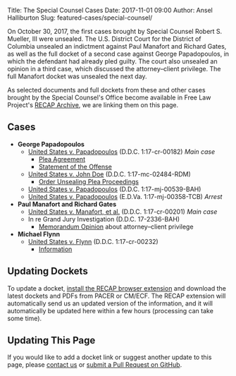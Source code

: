 Title: The Special Counsel Cases
Date: 2017-11-01 09:00
Author: Ansel Halliburton
Slug: featured-cases/special-counsel/


On October 30, 2017, the first cases brought by Special Counsel Robert S. Mueller, III were unsealed. The U.S. District Court for the District of Columbia unsealed an indictment against Paul Manafort and Richard Gates, as well as the full docket of a second case against George Papadopoulos, in which the defendant had already pled guilty. The court also unsealed an opinion in a third case, which discussed the attorney–client privilege. The full Manafort docket was unsealed the next day.

As selected documents and full dockets from these and other cases brought by the Special Counsel's Office become available in Free Law Project's [RECAP Archive][recap], we are linking them on this page.


## Cases

* **George Papadopoulos**
    * [United States v. Papadopoulos](https://www.courtlistener.com/docket/6182316/united-states-v-papadopoulos/) (D.D.C. 1:17-cr-00182) *Main case*
        * [Plea Agreement][papadopoulos-plea]
        * [Statement of the Offense][papadopoulos-statement]
    * [United States v. John Doe](https://www.courtlistener.com/docket/6182412/united-states-v-john-doe/) (D.D.C. 1:17-mc-02484-RDM)
        * [Order Unsealing Plea Proceedings][papadopoulos-unseal-order]
    * [United States v. Papadopoulos](https://www.courtlistener.com/docket/6182339/united-states-v-papadopoulos/) (D.D.C. 1:17-mj-00539-BAH)
    * [United States v. Papadopoulos](https://www.courtlistener.com/docket/6184401/united-states-v-papadopoulos/) (E.D.Va. 1:17-mj-00358-TCB) *Arrest*
* **Paul Manafort and Richard Gates**
    * [United States v. Manafort, et al.](https://www.courtlistener.com/docket/6183591/united-states-v-manafort/) (D.D.C. 1:17-cr-00201) *Main case*
    * In re Grand Jury Investigation (D.D.C. 17-2336-BAH)
        * [Memorandum Opinion][opinion-gj-priv] about attorney–client privilege
* **Michael Flynn**
    * [United States v. Flynn](https://www.courtlistener.com/docket/6234142/united-states-v-flynn/) (D.D.C. 1:17-cr-00232)
        * [Information][flynn-information]


## Updating Dockets

To update a docket, [install the RECAP browser extension][ext] and download the latest dockets and PDFs from PACER or CM/ECF. The RECAP extension will automatically send us an updated version of the information, and it will automatically be updated here within a few hours (processing can take some time).


## Updating This Page

If you would like to add a docket link or suggest another update to this page, please [contact us][c] or [submit a Pull Request on GitHub][pr].


[recap]: https://www.courtlistener.com/recap/
[ext]: {filename}/pages/recap.md
[c]: {filename}/pages/contact.md
[pr]: https://github.com/freelawproject/free.law/blob/master/content/pages/special-counsel.md
[opinion-gj-priv]: {filename}/pdf/17-mc-2336_MEM_OP_REDACTED_FOR_UNSEALING_20171030.pdf
[papadopoulos-unseal-order]: {filename}/pdf/gov.uscourts.dcd.189936.1.0.pdf
[papadopoulos-plea]: {filename}/pdf/gov.uscourts.dcd.189898.18.0.pdf
[papadopoulos-statement]: {filename}/pdf/gov.uscourts.dcd.189898.19.0.pdf
[flynn-information]: https://www.courtlistener.com/recap/gov.uscourts.dcd.191592/gov.uscourts.dcd.191592.1.0_2.pdf
